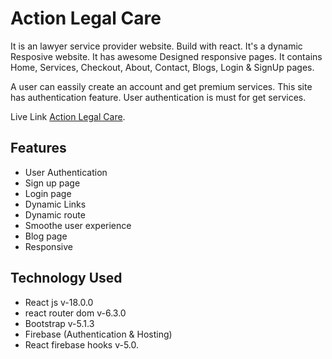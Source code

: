 # Action Legal Care
It is an lawyer service provider website. Build with react. It's a dynamic Resposive website. It has awesome Designed responsive pages. It contains Home, Services, Checkout, About, Contact, Blogs, Login & SignUp pages.

A user can eassily create an account and get premium services. This site has authentication feature. User authentication is must for get services.

Live Link [Action Legal Care](https://action-legal-care.web.app/).

## Features

<ul>
                            <li> User Authentication</li>
                         <li>Sign up page</li>
                          <li>Login page</li>
                          <li>Dynamic Links</li>
                        <li>Dynamic route</li>
                        <li>Smoothe user experience</li>
                         <li>Blog page</li>
                           <li>Responsive</li>
  </ul>

## Technology Used
<ul>
              <li>React js v-18.0.0</li>
              <li>react router dom v-6.3.0</li>
              <li>Bootstrap v-5.1.3</li>
              <li>Firebase (Authentication & Hosting)</li>
              <li>React firebase hooks v-5.0.</li>
              
</ul>







